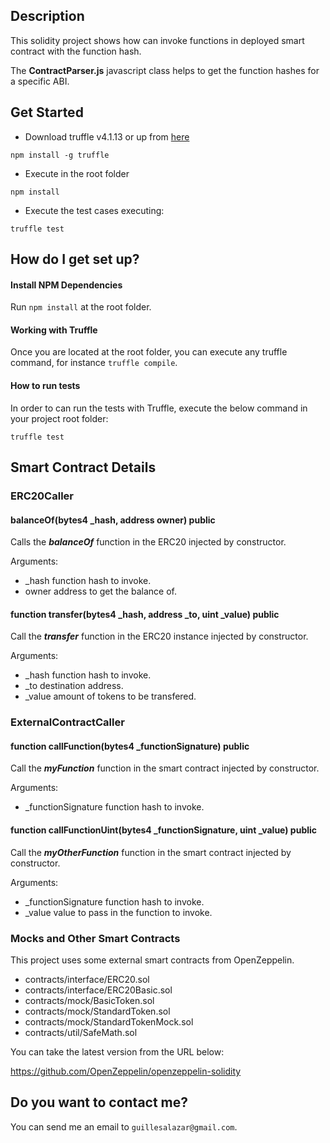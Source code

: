 ## Description

This solidity project shows how can invoke functions in deployed smart contract with the function hash.

The **ContractParser.js** javascript class helps to get the function hashes for a specific ABI.

## Get Started

* Download truffle v4.1.13 or up from [here](https://github.com/trufflesuite/truffle/releases)

```
npm install -g truffle
```
* Execute in the root folder
```
npm install
```
* Execute the test cases executing:
```
truffle test
```
## How do I get set up?

#### Install NPM Dependencies

Run ```npm install``` at the root folder.

#### Working with Truffle

Once you are located at the root folder, you can execute any truffle command, for instance ```truffle compile```.

#### How to run tests

In order to can run the tests with Truffle, execute the below command in your project root folder:

```truffle test```

## Smart Contract Details

### ERC20Caller

#### balanceOf(bytes4 _hash, address owner) public
Calls the ***balanceOf*** function in the ERC20 injected by constructor.

Arguments:

 - _hash function hash to invoke.
 - owner address to get the balance of.

#### function transfer(bytes4 _hash, address _to, uint _value) public
Call the ***transfer*** function in the ERC20 instance injected by constructor.

Arguments:

 - _hash function hash to invoke.
 - _to destination address.
 - _value amount of tokens to be transfered.
 
### ExternalContractCaller

#### function callFunction(bytes4 _functionSignature) public
Call the ***myFunction*** function in the smart contract injected by constructor.

Arguments:
 - _functionSignature function hash to invoke.

#### function callFunctionUint(bytes4 _functionSignature, uint _value) public

Call the ***myOtherFunction*** function in the smart contract injected by constructor.

Arguments:
 - _functionSignature function hash to invoke.
 - _value value to pass in the function to invoke.

### Mocks and Other Smart Contracts

  This project uses some external smart contracts from OpenZeppelin.

 - contracts/interface/ERC20.sol
 - contracts/interface/ERC20Basic.sol
 - contracts/mock/BasicToken.sol
 - contracts/mock/StandardToken.sol
 - contracts/mock/StandardTokenMock.sol
 - contracts/util/SafeMath.sol

 You can take the latest version from the URL below:

https://github.com/OpenZeppelin/openzeppelin-solidity

## Do you want to contact me?

You can send me an email to ```guillesalazar@gmail.com```.
